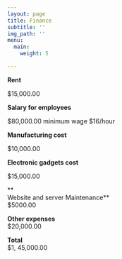 ```yaml
---
layout: page
title: Finance
subtitle: ''
img_path: ''
menu:
  main:
    weight: 5

---
```

**Rent**

$15,000.00

  
 **Salary for employees**

$80,000.00 minimum wage $16/hour

  
 **Manufacturing cost**

  
 $10,000.00

**Electronic gadgets cost**

$15,000.00

**  
 Website and server Maintenance**  
 $5000.00

  
 **Other expenses**  
 $20,000.00

  
 **Total**  
 $1, 45,000.00